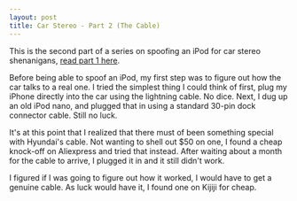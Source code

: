 ```yaml
---
layout: post
title: Car Stereo - Part 2 (The Cable)
---
```

This is the second part of a series on spoofing an iPod for car stereo shenanigans, [read part 1 here](https://nadav.ca/2021/01/29/car-stereo-part-1/).

Before being able to spoof an iPod, my first step was to figure out how the car talks to a real one. I tried the simplest thing I could think of first, plug my iPhone directly into the car using the lightning cable. No dice. Next, I dug up an old iPod nano, and plugged that in using a standard 30-pin dock connector cable. Still no luck. 

It's at this point that I realized that there must of been something special with Hyundai's cable. Not wanting to shell out $50 on one, I found a cheap knock-off on Aliexpress and tried that instead. After waiting about a month for the cable to arrive, I plugged it in and it still didn't work.

I figured if I was going to figure out how it worked, I would have to get a genuine cable. As luck would have it, I found one on Kijiji for cheap. 